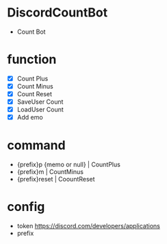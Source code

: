 # DiscordCountBot
  - Count Bot 

# function
  - [x] Count Plus
  - [x] Count Minus
  - [x] Count Reset
  - [x] SaveUser Count 
  - [x] LoadUser Count
  - [x] Add emo
  
# command
  - {prefix}p {memo or null} | CountPlus
  - {prefix}m | CountMinus
  - {prefix}reset | CoountReset
  
# config 
  - token https://discord.com/developers/applications
  - prefix
